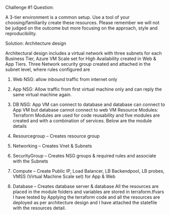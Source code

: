 Challenge #1 Question:

A 3-tier environment is a common setup. Use a tool of your choosing/familiarity create these resources. Please remember we will not be judged on the outcome but more focusing on the approach, style and reproducibility.

Solution: 
Architecture design 
 

Architectural design includes a virtual network with three subnets for each Business Tier, Azure VM Scale set for High Availability created in Web & App Tiers.
Three Network security group created and attached in the subnet level, where rules configured are
1.	Web NSG: allow inbound traffic from internet only
2.	App NSG: Allow traffic from first virtual machine only and can reply the same virtual machine again.
3.	DB NSG: App VM can connect to database and database can connect to App VM but database cannot connect to web VM
Resource Modules: 
Terraform Modules are used for code reusability and five modules are created and with a combination of services. Below are the module details

1.	Resourcegroup – Creates resource group
2.	Networking – Creates Vnet & Subnets
3.	SecurityGroup – Creates NSG groups & required rules and associate with the Subnets
4.	Compute – Create Public IP, Load Balancer, LB Backendpool, LB probes, VMSS (Virtual Machine Scale set) for App & Web
5.	Database – Creates database server & database
All the resources are placed in the module folders and variables are stored in terraform.tfvars
I have tested by Applying the terraform code and all the resources are deployed as per architecture design and I have attached the statefile with the resources detail. 
